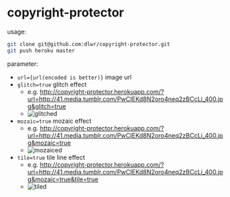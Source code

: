 # copyright-protector

usage:

```bash
git clone git@github.com:dlwr/copyright-protector.git
git push heroku master
```

parameter:
- `url={url(encoded is better)}` image url
- `glitch=true` glitch effect
   - e.g. http://copyright-protector.herokuapp.com/?url=http://41.media.tumblr.com/PwCIEKd8N2oro4neq2zBCcLi_400.jpg&glitch=true
   - ![glitched](http://copyright-protector.herokuapp.com/?url=http://41.media.tumblr.com/PwCIEKd8N2oro4neq2zBCcLi_400.jpg&glitch=true)
- `mozaic=true` mozaic effect
   - e.g. http://copyright-protector.herokuapp.com/?url=http://41.media.tumblr.com/PwCIEKd8N2oro4neq2zBCcLi_400.jpg&mozaic=true
   - ![mozaiced](http://copyright-protector.herokuapp.com/?url=http://41.media.tumblr.com/PwCIEKd8N2oro4neq2zBCcLi_400.jpg&mozaic=true)
- `tile=true` tile line effect
   - e.g. http://copyright-protector.herokuapp.com/?url=http://41.media.tumblr.com/PwCIEKd8N2oro4neq2zBCcLi_400.jpg&mozaic=true&tile=true
   - ![tiled](http://copyright-protector.herokuapp.com/?url=http://41.media.tumblr.com/PwCIEKd8N2oro4neq2zBCcLi_400.jpg&mozaic=true&tile=true)
